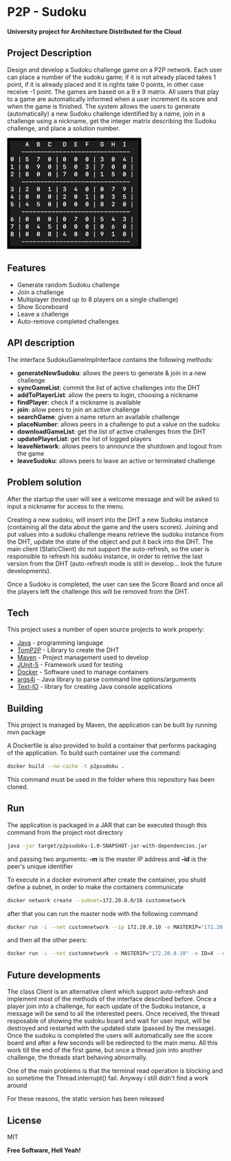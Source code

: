 # P2P - Sudoku
#### University project for Architecture Distributed for the Cloud

## Project Description
Design and develop a Sudoku challenge game on a P2P network. Each user can place a number of the sudoku game; if it is not already placed takes 1 point, if it is already placed and it is rights take 0 points, in other case receive -1 point. The games are based on a 9 x 9 matrix. All users that play to a game are automatically informed when a user increment its score and when the game is finished. The system allows the users to generate (automatically) a new Sudoku challenge identified by a name, join in a challenge using a nickname, get the integer matrix describing the Sudoku challenge, and place a solution number.
<p align="left"><img src="Assets/sudoku.png" width="300" style="border: 6px solid black" /></p>

## Features

- Generate random Sudoku challenge
- Join a challenge 
- Multiplayer (tested up to 8 players on a single challenge)
- Show Scoreboard
- Leave a challenge
- Auto-remove completed challenges

## API description

The interface SudokuGameImpInterface contains the following methods:

- **generateNewSudoku**: allows the peers to generate & join in a new challenge 
- **syncGameList**: commit the list of active challenges into the DHT 
- **addToPlayerList**: allow the peers to login, choosing a nickname
- **findPlayer**: check if a nickname is available
- **join**: allow peers to join an active challenge
- **searchGame**: given a name return an available challenge
- **placeNumber**: allows peers in a challenge to put a value on the sudoku
- **downloadGameList**: get the list of active challenges from the DHT 
- **updatePlayerList**: get the list of logged players 
- **leaveNetwork**: allows peers to announce the shutdown and logout from the game
- **leaveSudoku**: allows peers to leave an active or terminated challenge

## Problem solution 
After the startup the user will see a welcome message and will be asked to input a nickname for access to the menu. 

Creating a new sudoku, will insert into the DHT a new Sudoku instance (containing all the data about the game and the users scores).
Joining and put values into a sudoku challenge means retrieve the sudoku instance from the DHT, update the state of the object and put it back into the DHT.
The main client (StaticClient) do not support the auto-refresh, so the user is responsible to refresh his sudoku instance, in order to retrive the last version from the DHT (auto-refresh mode is still in develop... look the future developments).

Once a Sudoku is completed, the user can see the Score Board and once all the players left the challenge this will be removed from the DHT.

## Tech 

This project uses a number of open source projects to work properly:

- [Java] - programming language
- [TomP2P] - Library to create the DHT
- [Maven] - Project management used to develop
- [JUnit-5] - Framework used for testing 
- [Docker] - Software used to manage containers
- [args4j] - Java library to parse command line options/arguments
- [Text-IO] - library for creating Java console applications

## Building 
This project is managed by Maven, the application can be built by running mvn package

A Dockerfile is also provided to build a container that performs packaging of the application. To build such container use the command:

```sh
docker build --no-cache -t p2psudoku . 
```

This command must be used in the folder where this repository has been cloned.

## Run

The application is packaged in a JAR that can be executed though this command from the project root directory

```sh
java -jar target/p2psudoku-1.0-SNAPSHOT-jar-with-dependencies.jar
```
and passing two arguments: **-m** is the master IP address and **-id** is the peer's unique identifier

To execute in a docker eviroment after create the container, you shuld define a subnet, in order to make the containers communicate

```sh
docker network create --subnet=172.20.0.0/16 customnetwork
```

after that you can run the master node with the following command

```sh
docker run -i --net customnetwork --ip 172.20.0.10 -e MASTERIP="172.20.0.10" -e ID=0 --name MASTER-PEER p2psudoku
```

and then all the other peers:

```sh
docker run -i --net customnetwork -e MASTERIP="172.20.0.10" -e ID=X --name PEER-X p2psudoku
```


## Future developments

The class Client is an alternative client which support auto-refresh and implement most of the methods of the interface described before. Once a player join into a challenge, for each update of the Sudoku instance, a message will be send to all the interested peers. Once received, the thread resposable of showing the sudoku board and wait for user input, will be destroyed and restarted with the updated state (passed by the message). 
Once the sudoku is completed the users will automatically see the score board and after a few seconds will be redirected to the main menu. 
All this work till the end of the first game, but once a thread join into another challenge, the threads start behaving abnormally. 

One of the main problems is that the terminal read operation is blocking and so sometime the Thread.interrupt() fail. Anyway i still didn't find a work around

For these reasons, the static version has been released

## License

MIT

**Free Software, Hell Yeah!**

   [Java]: <https://docs.oracle.com/en/java/>
   [TomP2P]: <https://github.com/tomp2p/TomP2P>
   [Maven]: <https://github.com/apache/maven>
   [Junit-5]: <https://github.com/junit-team/junit5>
   [Docker]: <https://github.com/docker>
   [args4j]: <https://github.com/kohsuke/args4j>
   [Text-IO]: <https://github.com/beryx/text-io>
  
